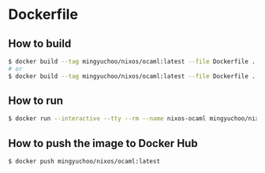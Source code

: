 # Dockerfile

## How to build

```bash
$ docker build --tag mingyuchoo/nixos/ocaml:latest --file Dockerfile .
# or
$ docker build --tag mingyuchoo/nixos/ocaml:latest --file Dockerfile . --output type=tar,dest=nixos-ocaml-0.1.tar .
```

## How to run

```bash
$ docker run --interactive --tty --rm --name nixos-ocaml mingyuchoo/nixos/ocaml:latest bash
```

## How to push the image to Docker Hub

```bash
$ docker push mingyuchoo/nixos/ocaml:latest
```